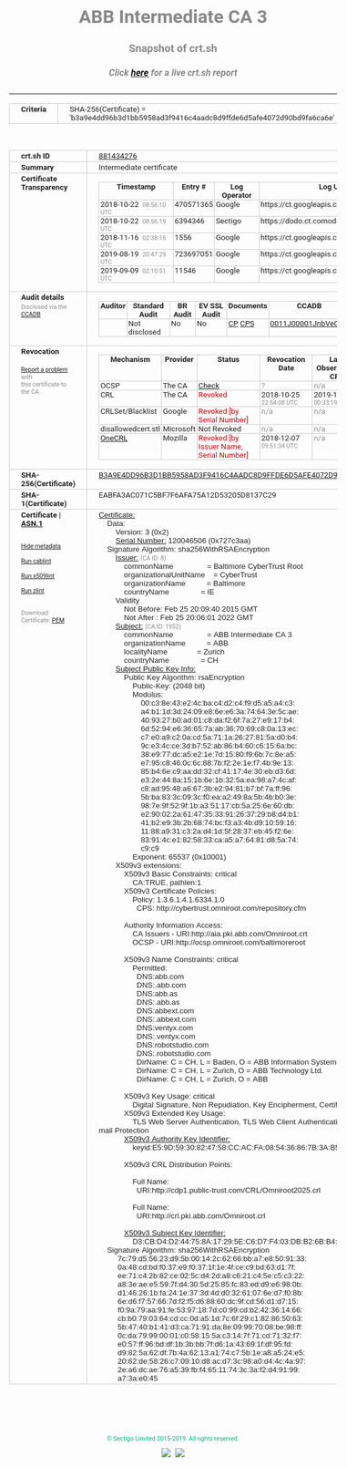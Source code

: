 # ABB Intermediate CA 3
### Snapshot of crt.sh
##### Click [here](https://crt.sh/?q=B3A9E4DD96B3D1BB5958AD3F9416C4AADC8D9FFDE6D5AFE4072D90BD9FA6CA6E) for a live crt.sh report

---
<!DOCTYPE HTML PUBLIC "-//W3C//DTD HTML 4.0 Transitional//EN">
<HTML>
<HEAD>
  <META http-equiv="Content-Type" content="text/html; charset=UTF-8">
  <TITLE>crt.sh | b3a9e4dd96b3d1bb5958ad3f9416c4aadc8d9ffde6d5afe4072d90bd9fa6ca6e</TITLE>
  <META name="description" content="Free CT Log Certificate Search Tool from Sectigo (formerly Comodo CA)">
  <META name="keywords" content="crt.sh, CT, Certificate Transparency, Certificate Search, SSL Certificate, Sectigo, Comodo CA">
  <LINK href="//fonts.googleapis.com/css?family=Roboto+Mono|Roboto:400,400i,700,700i" rel="stylesheet">
  <STYLE type="text/css">
    a {
      white-space: nowrap;
    }
    body {
      color: #888888;
      font: 12pt Roboto, sans-serif;
      padding-top: 10px;
      text-align: center
    }
    form {
      margin: 0px
    }
    span {
      border-radius: 10px
    }
    span.heading {
      color: #888888;
      font: 12pt Roboto, sans-serif
    }
    span.title {
      background-color: #00B373;
      color: #FFFFFF;
      font: bold 18pt Roboto, sans-serif;
      padding: 0px 5px
    }
    span.text {
      color: #888888;
      font: 10pt Roboto, sans-serif
    }
    span.whiteongrey {
      background-color: #D9D9D6;
      color: #FFFFFF;
      font: bold 18pt Roboto, sans-serif;
      padding: 0px 5px
    }
    table {
      border-collapse: collapse;
      color: #222222;
      font: 10pt Roboto, sans-serif;
      margin-left: auto;
      margin-right: auto
    }
    table.options {
      border: none;
      margin-left: 10px
    }
    td, th {
      border: 1px solid #CCCCCC;
      padding: 0px 2px;
      text-align: left;
      vertical-align: top
    }
    td.outer, th.outer {
      border: 1px solid #CCCCCC;
      padding: 2px 20px;
      text-align: left
    }
    th.heading {
      color: #888888;
      font: bold italic 12pt Roboto, sans-serif;
      padding: 20px 0px 0px;
      text-align: center
    }
    th.options, td.options {
      border: none;
      vertical-align: middle
    }
    td.text {
      font: 10pt "Roboto Mono", sans-serif;
      padding: 2px 20px
    }
    td.heading {
      border: none;
      color: #888888;
      font: 12pt Roboto, sans-serif;
      padding-top: 20px;
      text-align: center
    }
    table.lint td, th {
      text-align: center
    }
    .button {
      background-color: #00B373;
      border-radius: 10px;
      color: #FFFFFF;
      font: bold 13pt Roboto, sans-serif
    }
    .copyright {
      font: 8pt Roboto, sans-serif;
      color: #00B373
    }
    .input {
      border: 1px solid #888888;
      font-weight: bold;
      text-align: center
    }
    .small {
      font: 8pt Roboto, sans-serif;
      color: #888888
    }
    .error {
      background-color: #FFDFDF;
      color: #CC0000;
      font-weight: bold
    }
    .fatal {
      background-color: #0000AA;
      color: #FFFFFF;
      font-weight: bold
    }
    .notice {
      background-color: #FFFFDF;
      color: #606000
    }
    .warning {
      background-color: #FFEFDF;
      color: #DF6000
    }
  </STYLE>
</HEAD>
<BODY>

<TABLE>
  <TR>
    <TH class="outer">Criteria</TH>
    <TD class="outer">SHA-256(Certificate) = 'b3a9e4dd96b3d1bb5958ad3f9416c4aadc8d9ffde6d5afe4072d90bd9fa6ca6e'</TD>
  </TR>
</TABLE>
<BR>
<TABLE>
  <TR>
    <TH class="outer">crt.sh ID</TH>
    <TD class="outer"><A href="?id=881434276">881434276</A></TD>
  </TR>
  <TR>
    <TH class="outer">Summary</TH>
    <TD class="outer">Intermediate certificate</TD>
  </TR>
  <TR>
    <TH class="outer">Certificate<BR>Transparency</TH>
    <TD class="outer">
<TABLE class="options" style="margin-left:0px">
  <TR>
    <TH>Timestamp</TH>
    <TH>Entry #</TH>
    <TH>Log Operator</TH>
    <TH>Log URL</TH>
  </TR>
  <TR>
    <TD>2018-10-22&nbsp; <FONT class="small">08:56:10 UTC</FONT></TD>
    <TD>470571365</TD>
    <TD>Google</TD>
    <TD>https://ct.googleapis.com/rocketeer</TD>
  </TR>
  <TR>
    <TD>2018-10-22&nbsp; <FONT class="small">08:56:19 UTC</FONT></TD>
    <TD>6394346</TD>
    <TD>Sectigo</TD>
    <TD>https://dodo.ct.comodo.com</TD>
  </TR>
  <TR>
    <TD>2018-11-16&nbsp; <FONT class="small">02:38:16 UTC</FONT></TD>
    <TD>1556</TD>
    <TD>Google</TD>
    <TD>https://ct.googleapis.com/logs/argon2022</TD>
  </TR>
  <TR>
    <TD>2019-08-19&nbsp; <FONT class="small">20:47:29 UTC</FONT></TD>
    <TD>723697051</TD>
    <TD>Google</TD>
    <TD>https://ct.googleapis.com/pilot</TD>
  </TR>
  <TR>
    <TD>2019-09-09&nbsp; <FONT class="small">02:10:51 UTC</FONT></TD>
    <TD>11546</TD>
    <TD>Google</TD>
    <TD>https://ct.googleapis.com/logs/xenon2022</TD>
  </TR>
</TABLE>
    </TD>
  </TR>
  <TR>
    <TH class="outer">Audit details<BR>
      <DIV class="small" style="padding-top:3px">Disclosed via the
        <A href="//ccadb-public.secure.force.com/mozilla/PublicAllIntermediateCerts" target="_blank">CCADB</A></DIV>
    </TH>
    <TD class="outer">
<TABLE class="options" style="margin-left:0px">
  <TR>
    <TH>Auditor</TH>
    <TH>Standard Audit</TH>
    <TH>BR Audit</TH>
    <TH>EV SSL Audit</TH>
    <TH>Documents</TH>
    <TH>CCADB</TH>
    <TH>Root Owner / Certificate</TH>
  </TR>
  <TR>
    <TD style="vertical-align:middle"></TD>
    <TD>Not disclosed    <TD>No    <TD>No    <TD>
      <A href="https://content.digicert.com/wp-content/uploads/2019/04/DigiCert_CP_v418.pdf" target="blank">CP</A>
      <A href="https://content.digicert.com/wp-content/uploads/2019/04/DigiCert_CPS_v418.pdf" target="blank">CPS</A>
    </TD>
    <TD><A href="//ccadb.force.com/0011J00001JnbVeQAJ" target="_blank">0011J00001JnbVeQAJ</A></TD>
    <TD><A href="/?id=76">DigiCert</A></TD>
  </TR>
</TABLE>
    </TD>
  </TR>
  <TR>
    <TH class="outer">Revocation<BR><BR>
      <DIV class="small" style="padding-top:3px"><A href="?id=881434276&opt=problemreporting">Report a problem</A> with<BR>this certificate to the CA</DIV></TH>
    <TD class="outer">
      <TABLE class="options" style="margin-left:0px">
        <TR>
          <TH>Mechanism</TH>
          <TH>Provider</TH>
          <TH>Status</TH>
          <TH>Revocation Date</TH>
          <TH>Last Observed in CRL</TH>
          <TH>Last Checked <SPAN style="color:#CC0000;vertical-align:middle;font-size:70%;font-weight:normal">(Error)</SPAN></TH>
        </TR>
        <TR>
          <TD>OCSP</TD>
          <TD>The CA</TD>
          <TD><A href="?id=881434276&opt=ocsp">Check</A></TD>
          <TD><SPAN style="color:#888888">?</SPAN></TD>
          <TD><SPAN style="color:#888888">n/a</SPAN></TD>
          <TD><SPAN style="color:#888888">?</SPAN></TD>
        </TR>
        <TR>
          <TD>CRL</TD>
          <TD>The CA</TD>
          <TD><SPAN style="color:#CC0000">Revoked</SPAN></TD><TD>2018-10-25&nbsp; <FONT class="small">22:54:08 UTC</FONT></TD><TD>2019-11-27&nbsp; <FONT class="small">00:33:19 UTC</FONT></TD><TD>2019-12-04&nbsp; <FONT class="small">20:05:09 UTC</FONT></TD>
        </TR>
        <TR>
          <TD>CRLSet/Blacklist</TD>
          <TD>Google</TD>
          <TD><SPAN style="color:#CC0000">Revoked [by Serial Number]</SPAN></TD>
          <TD><SPAN style="color:#888888">n/a</SPAN></TD>
          <TD><SPAN style="color:#888888">n/a</SPAN></TD>
          <TD><SPAN style="color:#888888">n/a</SPAN></TD>
        </TR>
        <TR>
          <TD>disallowedcert.stl</TD>
          <TD>Microsoft</TD>
          <TD>Not Revoked</TD>
          <TD><SPAN style="color:#888888">n/a</SPAN></TD>
          <TD><SPAN style="color:#888888">n/a</SPAN></TD>
          <TD><SPAN style="color:#888888">n/a</SPAN></TD>
        </TR>
        <TR>
          <TD><A href="/mozilla-onecrl" target="_blank">OneCRL</A></TD>
          <TD>Mozilla</TD>
          <TD><SPAN style="color:#CC0000">Revoked [by Issuer Name, Serial Number]</SPAN></TD><TD>2018-12-07&nbsp; <FONT class="small">09:51:34 UTC</FONT></TD>
          <TD><SPAN style="color:#888888">n/a</SPAN></TD>
          <TD><SPAN style="color:#888888">n/a</SPAN></TD>
        </TR>
      </TABLE>
    </TD>
  </TR>
  <TR>
    <TH class="outer">SHA-256(Certificate)</TH>
    <TD class="outer"><A href="//censys.io/certificates/b3a9e4dd96b3d1bb5958ad3f9416c4aadc8d9ffde6d5afe4072d90bd9fa6ca6e">B3A9E4DD96B3D1BB5958AD3F9416C4AADC8D9FFDE6D5AFE4072D90BD9FA6CA6E</A></TD>
  </TR>
  <TR>
    <TH class="outer">SHA-1(Certificate)</TH>
    <TD class="outer">EABFA3AC071C5BF7F6AFA75A12D53205D8137C29</TD>
  </TR>
  <TR>
    <TH class="outer">Certificate | <A href="?asn1=881434276">ASN.1</A>
      <SPAN class="small"><BR>
      <BR><BR><A href="?id=881434276&opt=nometadata">Hide metadata</A>
      <BR><BR><A href="?id=881434276&opt=cablint">Run cablint</A>
      <BR><BR><A href="?id=881434276&opt=x509lint">Run x509lint</A>
      <BR><BR><A href="?id=881434276&opt=zlint">Run zlint</A>
      <BR><BR><BR>Download Certificate: <A href="?d=881434276">PEM</A>
      </SPAN>
    </TH>
    <TD class="text"><A href="?d=881434276">Certificate:</A><BR>&nbsp;&nbsp;&nbsp;&nbsp;Data:<BR>&nbsp;&nbsp;&nbsp;&nbsp;&nbsp;&nbsp;&nbsp;&nbsp;Version:&nbsp;3&nbsp;(0x2)<BR>&nbsp;&nbsp;&nbsp;&nbsp;&nbsp;&nbsp;&nbsp;&nbsp;<A href="?serial=0727c3aa">Serial&nbsp;Number:</A>&nbsp;120046506&nbsp;(0x727c3aa)<BR>&nbsp;&nbsp;&nbsp;&nbsp;Signature&nbsp;Algorithm:&nbsp;sha256WithRSAEncryption<BR>&nbsp;&nbsp;&nbsp;&nbsp;&nbsp;&nbsp;&nbsp;&nbsp;<A href="?caid=8">Issuer:</A> <SPAN class="small">(CA ID: 8)</SPAN><BR>&nbsp;&nbsp;&nbsp;&nbsp;&nbsp;&nbsp;&nbsp;&nbsp;&nbsp;&nbsp;&nbsp;&nbsp;commonName&nbsp;&nbsp;&nbsp;&nbsp;&nbsp;&nbsp;&nbsp;&nbsp;&nbsp;&nbsp;&nbsp;&nbsp;&nbsp;&nbsp;&nbsp;&nbsp;=&nbsp;Baltimore&nbsp;CyberTrust&nbsp;Root<BR>&nbsp;&nbsp;&nbsp;&nbsp;&nbsp;&nbsp;&nbsp;&nbsp;&nbsp;&nbsp;&nbsp;&nbsp;organizationalUnitName&nbsp;&nbsp;&nbsp;&nbsp;=&nbsp;CyberTrust<BR>&nbsp;&nbsp;&nbsp;&nbsp;&nbsp;&nbsp;&nbsp;&nbsp;&nbsp;&nbsp;&nbsp;&nbsp;organizationName&nbsp;&nbsp;&nbsp;&nbsp;&nbsp;&nbsp;&nbsp;&nbsp;&nbsp;&nbsp;=&nbsp;Baltimore<BR>&nbsp;&nbsp;&nbsp;&nbsp;&nbsp;&nbsp;&nbsp;&nbsp;&nbsp;&nbsp;&nbsp;&nbsp;countryName&nbsp;&nbsp;&nbsp;&nbsp;&nbsp;&nbsp;&nbsp;&nbsp;&nbsp;&nbsp;&nbsp;&nbsp;&nbsp;&nbsp;&nbsp;=&nbsp;IE<BR>&nbsp;&nbsp;&nbsp;&nbsp;&nbsp;&nbsp;&nbsp;&nbsp;Validity<BR>&nbsp;&nbsp;&nbsp;&nbsp;&nbsp;&nbsp;&nbsp;&nbsp;&nbsp;&nbsp;&nbsp;&nbsp;Not&nbsp;Before:&nbsp;Feb&nbsp;25&nbsp;20:09:40&nbsp;2015&nbsp;GMT<BR>&nbsp;&nbsp;&nbsp;&nbsp;&nbsp;&nbsp;&nbsp;&nbsp;&nbsp;&nbsp;&nbsp;&nbsp;Not&nbsp;After&nbsp;:&nbsp;Feb&nbsp;25&nbsp;20:06:01&nbsp;2022&nbsp;GMT<BR>&nbsp;&nbsp;&nbsp;&nbsp;&nbsp;&nbsp;&nbsp;&nbsp;<A href="?caid=1952">Subject:</A> <SPAN class="small">(CA ID: 1952)</SPAN><BR>&nbsp;&nbsp;&nbsp;&nbsp;&nbsp;&nbsp;&nbsp;&nbsp;&nbsp;&nbsp;&nbsp;&nbsp;commonName&nbsp;&nbsp;&nbsp;&nbsp;&nbsp;&nbsp;&nbsp;&nbsp;&nbsp;&nbsp;&nbsp;&nbsp;&nbsp;&nbsp;&nbsp;&nbsp;=&nbsp;ABB&nbsp;Intermediate&nbsp;CA&nbsp;3<BR>&nbsp;&nbsp;&nbsp;&nbsp;&nbsp;&nbsp;&nbsp;&nbsp;&nbsp;&nbsp;&nbsp;&nbsp;organizationName&nbsp;&nbsp;&nbsp;&nbsp;&nbsp;&nbsp;&nbsp;&nbsp;&nbsp;&nbsp;=&nbsp;ABB<BR>&nbsp;&nbsp;&nbsp;&nbsp;&nbsp;&nbsp;&nbsp;&nbsp;&nbsp;&nbsp;&nbsp;&nbsp;localityName&nbsp;&nbsp;&nbsp;&nbsp;&nbsp;&nbsp;&nbsp;&nbsp;&nbsp;&nbsp;&nbsp;&nbsp;&nbsp;&nbsp;=&nbsp;Zurich<BR>&nbsp;&nbsp;&nbsp;&nbsp;&nbsp;&nbsp;&nbsp;&nbsp;&nbsp;&nbsp;&nbsp;&nbsp;countryName&nbsp;&nbsp;&nbsp;&nbsp;&nbsp;&nbsp;&nbsp;&nbsp;&nbsp;&nbsp;&nbsp;&nbsp;&nbsp;&nbsp;&nbsp;=&nbsp;CH<BR>&nbsp;&nbsp;&nbsp;&nbsp;&nbsp;&nbsp;&nbsp;&nbsp;<A href="?spkisha256=cb82ffbc2c0bc8aad63af12d061e0a5134f7ad55089cf876f327d28fcc04c62a">Subject&nbsp;Public&nbsp;Key&nbsp;Info:</A><BR>&nbsp;&nbsp;&nbsp;&nbsp;&nbsp;&nbsp;&nbsp;&nbsp;&nbsp;&nbsp;&nbsp;&nbsp;Public&nbsp;Key&nbsp;Algorithm:&nbsp;rsaEncryption<BR>&nbsp;&nbsp;&nbsp;&nbsp;&nbsp;&nbsp;&nbsp;&nbsp;&nbsp;&nbsp;&nbsp;&nbsp;&nbsp;&nbsp;&nbsp;&nbsp;Public-Key:&nbsp;(2048&nbsp;bit)<BR>&nbsp;&nbsp;&nbsp;&nbsp;&nbsp;&nbsp;&nbsp;&nbsp;&nbsp;&nbsp;&nbsp;&nbsp;&nbsp;&nbsp;&nbsp;&nbsp;Modulus:<BR>&nbsp;&nbsp;&nbsp;&nbsp;&nbsp;&nbsp;&nbsp;&nbsp;&nbsp;&nbsp;&nbsp;&nbsp;&nbsp;&nbsp;&nbsp;&nbsp;&nbsp;&nbsp;&nbsp;&nbsp;00:c3:8e:43:e2:4c:ba:c4:d2:c4:f9:d5:a5:a4:c3:<BR>&nbsp;&nbsp;&nbsp;&nbsp;&nbsp;&nbsp;&nbsp;&nbsp;&nbsp;&nbsp;&nbsp;&nbsp;&nbsp;&nbsp;&nbsp;&nbsp;&nbsp;&nbsp;&nbsp;&nbsp;a4:b1:1d:3d:24:09:e8:6e:e6:3a:74:64:3e:5c:ae:<BR>&nbsp;&nbsp;&nbsp;&nbsp;&nbsp;&nbsp;&nbsp;&nbsp;&nbsp;&nbsp;&nbsp;&nbsp;&nbsp;&nbsp;&nbsp;&nbsp;&nbsp;&nbsp;&nbsp;&nbsp;40:93:27:b0:ad:01:c8:da:f2:6f:7a:27:e9:17:b4:<BR>&nbsp;&nbsp;&nbsp;&nbsp;&nbsp;&nbsp;&nbsp;&nbsp;&nbsp;&nbsp;&nbsp;&nbsp;&nbsp;&nbsp;&nbsp;&nbsp;&nbsp;&nbsp;&nbsp;&nbsp;6d:52:94:e6:36:65:7a:ab:36:70:69:c8:0a:13:ec:<BR>&nbsp;&nbsp;&nbsp;&nbsp;&nbsp;&nbsp;&nbsp;&nbsp;&nbsp;&nbsp;&nbsp;&nbsp;&nbsp;&nbsp;&nbsp;&nbsp;&nbsp;&nbsp;&nbsp;&nbsp;c7:e0:a9:c2:0a:cd:5a:71:1a:26:27:81:5a:d0:b4:<BR>&nbsp;&nbsp;&nbsp;&nbsp;&nbsp;&nbsp;&nbsp;&nbsp;&nbsp;&nbsp;&nbsp;&nbsp;&nbsp;&nbsp;&nbsp;&nbsp;&nbsp;&nbsp;&nbsp;&nbsp;9c:e3:4c:ce:3d:b7:52:ab:86:b4:60:c6:15:6a:bc:<BR>&nbsp;&nbsp;&nbsp;&nbsp;&nbsp;&nbsp;&nbsp;&nbsp;&nbsp;&nbsp;&nbsp;&nbsp;&nbsp;&nbsp;&nbsp;&nbsp;&nbsp;&nbsp;&nbsp;&nbsp;38:e9:77:dc:a5:e2:1e:7d:15:80:f9:6b:7c:8e:a5:<BR>&nbsp;&nbsp;&nbsp;&nbsp;&nbsp;&nbsp;&nbsp;&nbsp;&nbsp;&nbsp;&nbsp;&nbsp;&nbsp;&nbsp;&nbsp;&nbsp;&nbsp;&nbsp;&nbsp;&nbsp;e7:95:c8:46:0c:6c:88:7b:f2:2e:1e:f7:4b:9e:13:<BR>&nbsp;&nbsp;&nbsp;&nbsp;&nbsp;&nbsp;&nbsp;&nbsp;&nbsp;&nbsp;&nbsp;&nbsp;&nbsp;&nbsp;&nbsp;&nbsp;&nbsp;&nbsp;&nbsp;&nbsp;85:b4:6e:c9:aa:dd:32:cf:41:17:4e:30:eb:d3:6d:<BR>&nbsp;&nbsp;&nbsp;&nbsp;&nbsp;&nbsp;&nbsp;&nbsp;&nbsp;&nbsp;&nbsp;&nbsp;&nbsp;&nbsp;&nbsp;&nbsp;&nbsp;&nbsp;&nbsp;&nbsp;e3:2e:44:8a:15:1b:6e:1b:32:5a:ea:98:a7:4c:af:<BR>&nbsp;&nbsp;&nbsp;&nbsp;&nbsp;&nbsp;&nbsp;&nbsp;&nbsp;&nbsp;&nbsp;&nbsp;&nbsp;&nbsp;&nbsp;&nbsp;&nbsp;&nbsp;&nbsp;&nbsp;c8:ad:95:48:a6:67:3b:e2:94:81:b7:bf:7a:ff:96:<BR>&nbsp;&nbsp;&nbsp;&nbsp;&nbsp;&nbsp;&nbsp;&nbsp;&nbsp;&nbsp;&nbsp;&nbsp;&nbsp;&nbsp;&nbsp;&nbsp;&nbsp;&nbsp;&nbsp;&nbsp;5b:ba:83:3c:09:3c:f0:ea:a2:49:8a:5b:4b:b0:3e:<BR>&nbsp;&nbsp;&nbsp;&nbsp;&nbsp;&nbsp;&nbsp;&nbsp;&nbsp;&nbsp;&nbsp;&nbsp;&nbsp;&nbsp;&nbsp;&nbsp;&nbsp;&nbsp;&nbsp;&nbsp;98:7e:9f:52:9f:1b:a3:51:17:cb:5a:25:6e:60:db:<BR>&nbsp;&nbsp;&nbsp;&nbsp;&nbsp;&nbsp;&nbsp;&nbsp;&nbsp;&nbsp;&nbsp;&nbsp;&nbsp;&nbsp;&nbsp;&nbsp;&nbsp;&nbsp;&nbsp;&nbsp;e2:90:02:2a:61:47:35:33:91:26:37:29:b8:d4:b1:<BR>&nbsp;&nbsp;&nbsp;&nbsp;&nbsp;&nbsp;&nbsp;&nbsp;&nbsp;&nbsp;&nbsp;&nbsp;&nbsp;&nbsp;&nbsp;&nbsp;&nbsp;&nbsp;&nbsp;&nbsp;41:b2:e9:3b:2b:68:74:bc:f3:a3:4b:d9:10:59:16:<BR>&nbsp;&nbsp;&nbsp;&nbsp;&nbsp;&nbsp;&nbsp;&nbsp;&nbsp;&nbsp;&nbsp;&nbsp;&nbsp;&nbsp;&nbsp;&nbsp;&nbsp;&nbsp;&nbsp;&nbsp;11:88:a9:31:c3:2a:d4:1d:5f:28:37:eb:45:f2:6e:<BR>&nbsp;&nbsp;&nbsp;&nbsp;&nbsp;&nbsp;&nbsp;&nbsp;&nbsp;&nbsp;&nbsp;&nbsp;&nbsp;&nbsp;&nbsp;&nbsp;&nbsp;&nbsp;&nbsp;&nbsp;83:91:4c:e1:82:58:33:ca:a5:a7:64:81:d8:5a:74:<BR>&nbsp;&nbsp;&nbsp;&nbsp;&nbsp;&nbsp;&nbsp;&nbsp;&nbsp;&nbsp;&nbsp;&nbsp;&nbsp;&nbsp;&nbsp;&nbsp;&nbsp;&nbsp;&nbsp;&nbsp;c9:c9<BR>&nbsp;&nbsp;&nbsp;&nbsp;&nbsp;&nbsp;&nbsp;&nbsp;&nbsp;&nbsp;&nbsp;&nbsp;&nbsp;&nbsp;&nbsp;&nbsp;Exponent:&nbsp;65537&nbsp;(0x10001)<BR>&nbsp;&nbsp;&nbsp;&nbsp;&nbsp;&nbsp;&nbsp;&nbsp;X509v3&nbsp;extensions:<BR>&nbsp;&nbsp;&nbsp;&nbsp;&nbsp;&nbsp;&nbsp;&nbsp;&nbsp;&nbsp;&nbsp;&nbsp;X509v3&nbsp;Basic&nbsp;Constraints:&nbsp;critical<BR>&nbsp;&nbsp;&nbsp;&nbsp;&nbsp;&nbsp;&nbsp;&nbsp;&nbsp;&nbsp;&nbsp;&nbsp;&nbsp;&nbsp;&nbsp;&nbsp;CA:TRUE,&nbsp;pathlen:1<BR>&nbsp;&nbsp;&nbsp;&nbsp;&nbsp;&nbsp;&nbsp;&nbsp;&nbsp;&nbsp;&nbsp;&nbsp;X509v3&nbsp;Certificate&nbsp;Policies:&nbsp;<BR>&nbsp;&nbsp;&nbsp;&nbsp;&nbsp;&nbsp;&nbsp;&nbsp;&nbsp;&nbsp;&nbsp;&nbsp;&nbsp;&nbsp;&nbsp;&nbsp;Policy:&nbsp;1.3.6.1.4.1.6334.1.0<BR>&nbsp;&nbsp;&nbsp;&nbsp;&nbsp;&nbsp;&nbsp;&nbsp;&nbsp;&nbsp;&nbsp;&nbsp;&nbsp;&nbsp;&nbsp;&nbsp;&nbsp;&nbsp;CPS:&nbsp;http://cybertrust.omniroot.com/repository.cfm<BR><BR>&nbsp;&nbsp;&nbsp;&nbsp;&nbsp;&nbsp;&nbsp;&nbsp;&nbsp;&nbsp;&nbsp;&nbsp;Authority&nbsp;Information&nbsp;Access:&nbsp;<BR>&nbsp;&nbsp;&nbsp;&nbsp;&nbsp;&nbsp;&nbsp;&nbsp;&nbsp;&nbsp;&nbsp;&nbsp;&nbsp;&nbsp;&nbsp;&nbsp;CA&nbsp;Issuers&nbsp;-&nbsp;URI:http://aia.pki.abb.com/Omniroot.crt<BR>&nbsp;&nbsp;&nbsp;&nbsp;&nbsp;&nbsp;&nbsp;&nbsp;&nbsp;&nbsp;&nbsp;&nbsp;&nbsp;&nbsp;&nbsp;&nbsp;OCSP&nbsp;-&nbsp;URI:http://ocsp.omniroot.com/baltimoreroot<BR><BR>&nbsp;&nbsp;&nbsp;&nbsp;&nbsp;&nbsp;&nbsp;&nbsp;&nbsp;&nbsp;&nbsp;&nbsp;X509v3&nbsp;Name&nbsp;Constraints:&nbsp;critical<BR>&nbsp;&nbsp;&nbsp;&nbsp;&nbsp;&nbsp;&nbsp;&nbsp;&nbsp;&nbsp;&nbsp;&nbsp;&nbsp;&nbsp;&nbsp;&nbsp;Permitted:<BR>&nbsp;&nbsp;&nbsp;&nbsp;&nbsp;&nbsp;&nbsp;&nbsp;&nbsp;&nbsp;&nbsp;&nbsp;&nbsp;&nbsp;&nbsp;&nbsp;&nbsp;&nbsp;DNS:abb.com<BR>&nbsp;&nbsp;&nbsp;&nbsp;&nbsp;&nbsp;&nbsp;&nbsp;&nbsp;&nbsp;&nbsp;&nbsp;&nbsp;&nbsp;&nbsp;&nbsp;&nbsp;&nbsp;DNS:.abb.com<BR>&nbsp;&nbsp;&nbsp;&nbsp;&nbsp;&nbsp;&nbsp;&nbsp;&nbsp;&nbsp;&nbsp;&nbsp;&nbsp;&nbsp;&nbsp;&nbsp;&nbsp;&nbsp;DNS:abb.as<BR>&nbsp;&nbsp;&nbsp;&nbsp;&nbsp;&nbsp;&nbsp;&nbsp;&nbsp;&nbsp;&nbsp;&nbsp;&nbsp;&nbsp;&nbsp;&nbsp;&nbsp;&nbsp;DNS:.abb.as<BR>&nbsp;&nbsp;&nbsp;&nbsp;&nbsp;&nbsp;&nbsp;&nbsp;&nbsp;&nbsp;&nbsp;&nbsp;&nbsp;&nbsp;&nbsp;&nbsp;&nbsp;&nbsp;DNS:abbext.com<BR>&nbsp;&nbsp;&nbsp;&nbsp;&nbsp;&nbsp;&nbsp;&nbsp;&nbsp;&nbsp;&nbsp;&nbsp;&nbsp;&nbsp;&nbsp;&nbsp;&nbsp;&nbsp;DNS:.abbext.com<BR>&nbsp;&nbsp;&nbsp;&nbsp;&nbsp;&nbsp;&nbsp;&nbsp;&nbsp;&nbsp;&nbsp;&nbsp;&nbsp;&nbsp;&nbsp;&nbsp;&nbsp;&nbsp;DNS:ventyx.com<BR>&nbsp;&nbsp;&nbsp;&nbsp;&nbsp;&nbsp;&nbsp;&nbsp;&nbsp;&nbsp;&nbsp;&nbsp;&nbsp;&nbsp;&nbsp;&nbsp;&nbsp;&nbsp;DNS:.ventyx.com<BR>&nbsp;&nbsp;&nbsp;&nbsp;&nbsp;&nbsp;&nbsp;&nbsp;&nbsp;&nbsp;&nbsp;&nbsp;&nbsp;&nbsp;&nbsp;&nbsp;&nbsp;&nbsp;DNS:robotstudio.com<BR>&nbsp;&nbsp;&nbsp;&nbsp;&nbsp;&nbsp;&nbsp;&nbsp;&nbsp;&nbsp;&nbsp;&nbsp;&nbsp;&nbsp;&nbsp;&nbsp;&nbsp;&nbsp;DNS:.robotstudio.com<BR>&nbsp;&nbsp;&nbsp;&nbsp;&nbsp;&nbsp;&nbsp;&nbsp;&nbsp;&nbsp;&nbsp;&nbsp;&nbsp;&nbsp;&nbsp;&nbsp;&nbsp;&nbsp;DirName:&nbsp;C&nbsp;=&nbsp;CH,&nbsp;L&nbsp;=&nbsp;Baden,&nbsp;O&nbsp;=&nbsp;ABB&nbsp;Information&nbsp;Systems&nbsp;Ltd.<BR>&nbsp;&nbsp;&nbsp;&nbsp;&nbsp;&nbsp;&nbsp;&nbsp;&nbsp;&nbsp;&nbsp;&nbsp;&nbsp;&nbsp;&nbsp;&nbsp;&nbsp;&nbsp;DirName:&nbsp;C&nbsp;=&nbsp;CH,&nbsp;L&nbsp;=&nbsp;Zurich,&nbsp;O&nbsp;=&nbsp;ABB&nbsp;Technology&nbsp;Ltd.<BR>&nbsp;&nbsp;&nbsp;&nbsp;&nbsp;&nbsp;&nbsp;&nbsp;&nbsp;&nbsp;&nbsp;&nbsp;&nbsp;&nbsp;&nbsp;&nbsp;&nbsp;&nbsp;DirName:&nbsp;C&nbsp;=&nbsp;CH,&nbsp;L&nbsp;=&nbsp;Zurich,&nbsp;O&nbsp;=&nbsp;ABB<BR><BR>&nbsp;&nbsp;&nbsp;&nbsp;&nbsp;&nbsp;&nbsp;&nbsp;&nbsp;&nbsp;&nbsp;&nbsp;X509v3&nbsp;Key&nbsp;Usage:&nbsp;critical<BR>&nbsp;&nbsp;&nbsp;&nbsp;&nbsp;&nbsp;&nbsp;&nbsp;&nbsp;&nbsp;&nbsp;&nbsp;&nbsp;&nbsp;&nbsp;&nbsp;Digital&nbsp;Signature,&nbsp;Non&nbsp;Repudiation,&nbsp;Key&nbsp;Encipherment,&nbsp;Certificate&nbsp;Sign,&nbsp;CRL&nbsp;Sign<BR>&nbsp;&nbsp;&nbsp;&nbsp;&nbsp;&nbsp;&nbsp;&nbsp;&nbsp;&nbsp;&nbsp;&nbsp;X509v3&nbsp;Extended&nbsp;Key&nbsp;Usage:&nbsp;<BR>&nbsp;&nbsp;&nbsp;&nbsp;&nbsp;&nbsp;&nbsp;&nbsp;&nbsp;&nbsp;&nbsp;&nbsp;&nbsp;&nbsp;&nbsp;&nbsp;TLS&nbsp;Web&nbsp;Server&nbsp;Authentication,&nbsp;TLS&nbsp;Web&nbsp;Client&nbsp;Authentication,&nbsp;Code&nbsp;Signing,&nbsp;E-mail&nbsp;Protection<BR>&nbsp;&nbsp;&nbsp;&nbsp;&nbsp;&nbsp;&nbsp;&nbsp;&nbsp;&nbsp;&nbsp;&nbsp;<A href="?ski=e59d5930824758ccacfa085436867b3ab5044df0">X509v3&nbsp;Authority&nbsp;Key&nbsp;Identifier:</A><BR>&nbsp;&nbsp;&nbsp;&nbsp;&nbsp;&nbsp;&nbsp;&nbsp;&nbsp;&nbsp;&nbsp;&nbsp;&nbsp;&nbsp;&nbsp;&nbsp;keyid:E5:9D:59:30:82:47:58:CC:AC:FA:08:54:36:86:7B:3A:B5:04:4D:F0<BR><BR>&nbsp;&nbsp;&nbsp;&nbsp;&nbsp;&nbsp;&nbsp;&nbsp;&nbsp;&nbsp;&nbsp;&nbsp;X509v3&nbsp;CRL&nbsp;Distribution&nbsp;Points:&nbsp;<BR><BR>&nbsp;&nbsp;&nbsp;&nbsp;&nbsp;&nbsp;&nbsp;&nbsp;&nbsp;&nbsp;&nbsp;&nbsp;&nbsp;&nbsp;&nbsp;&nbsp;Full&nbsp;Name:<BR>&nbsp;&nbsp;&nbsp;&nbsp;&nbsp;&nbsp;&nbsp;&nbsp;&nbsp;&nbsp;&nbsp;&nbsp;&nbsp;&nbsp;&nbsp;&nbsp;&nbsp;&nbsp;URI:http://cdp1.public-trust.com/CRL/Omniroot2025.crl<BR><BR>&nbsp;&nbsp;&nbsp;&nbsp;&nbsp;&nbsp;&nbsp;&nbsp;&nbsp;&nbsp;&nbsp;&nbsp;&nbsp;&nbsp;&nbsp;&nbsp;Full&nbsp;Name:<BR>&nbsp;&nbsp;&nbsp;&nbsp;&nbsp;&nbsp;&nbsp;&nbsp;&nbsp;&nbsp;&nbsp;&nbsp;&nbsp;&nbsp;&nbsp;&nbsp;&nbsp;&nbsp;URI:http://crl.pki.abb.com/Omniroot.crl<BR><BR>&nbsp;&nbsp;&nbsp;&nbsp;&nbsp;&nbsp;&nbsp;&nbsp;&nbsp;&nbsp;&nbsp;&nbsp;<A href="?ski=d3cbd4d244758a17295ec6d7f403dbb26bb40c3a">X509v3&nbsp;Subject&nbsp;Key&nbsp;Identifier:</A><BR>&nbsp;&nbsp;&nbsp;&nbsp;&nbsp;&nbsp;&nbsp;&nbsp;&nbsp;&nbsp;&nbsp;&nbsp;&nbsp;&nbsp;&nbsp;&nbsp;D3:CB:D4:D2:44:75:8A:17:29:5E:C6:D7:F4:03:DB:B2:6B:B4:0C:3A<BR>&nbsp;&nbsp;&nbsp;&nbsp;Signature&nbsp;Algorithm:&nbsp;sha256WithRSAEncryption<BR>&nbsp;&nbsp;&nbsp;&nbsp;&nbsp;&nbsp;&nbsp;&nbsp;&nbsp;7c:79:d5:56:23:d9:5b:00:14:2c:62:66:bb:a7:e8:50:91:33:<BR>&nbsp;&nbsp;&nbsp;&nbsp;&nbsp;&nbsp;&nbsp;&nbsp;&nbsp;0a:48:cd:bd:f0:37:e9:f0:37:1f:1e:4f:ce:c9:bd:63:d1:7f:<BR>&nbsp;&nbsp;&nbsp;&nbsp;&nbsp;&nbsp;&nbsp;&nbsp;&nbsp;ee:71:c4:2b:82:ce:02:5c:d4:2d:a8:c6:21:c4:5e:c5:c3:22:<BR>&nbsp;&nbsp;&nbsp;&nbsp;&nbsp;&nbsp;&nbsp;&nbsp;&nbsp;a8:3e:ae:e5:59:7f:d4:30:5d:25:85:fc:83:ed:d9:e6:98:0b:<BR>&nbsp;&nbsp;&nbsp;&nbsp;&nbsp;&nbsp;&nbsp;&nbsp;&nbsp;d1:46:26:1b:fa:24:1e:37:3d:4d:d0:32:61:07:6e:d7:f0:8b:<BR>&nbsp;&nbsp;&nbsp;&nbsp;&nbsp;&nbsp;&nbsp;&nbsp;&nbsp;6e:d6:f7:57:66:7d:f2:f5:d6:88:60:dc:9f:cd:56:d1:d7:15:<BR>&nbsp;&nbsp;&nbsp;&nbsp;&nbsp;&nbsp;&nbsp;&nbsp;&nbsp;f0:9a:79:aa:91:fe:53:97:18:7d:c0:99:cd:b2:42:36:14:66:<BR>&nbsp;&nbsp;&nbsp;&nbsp;&nbsp;&nbsp;&nbsp;&nbsp;&nbsp;cb:b0:79:03:64:cd:cc:0d:a5:1d:7c:6f:29:c1:82:86:50:63:<BR>&nbsp;&nbsp;&nbsp;&nbsp;&nbsp;&nbsp;&nbsp;&nbsp;&nbsp;5b:47:40:b1:41:d3:ca:71:91:da:8e:09:99:70:08:be:98:ff:<BR>&nbsp;&nbsp;&nbsp;&nbsp;&nbsp;&nbsp;&nbsp;&nbsp;&nbsp;0c:da:79:99:00:01:c0:58:15:5a:c3:14:7f:71:cd:71:32:f7:<BR>&nbsp;&nbsp;&nbsp;&nbsp;&nbsp;&nbsp;&nbsp;&nbsp;&nbsp;e0:57:ff:96:bd:df:1b:3b:bb:7f:d6:1a:43:69:1f:df:95:fd:<BR>&nbsp;&nbsp;&nbsp;&nbsp;&nbsp;&nbsp;&nbsp;&nbsp;&nbsp;d9:82:5a:62:df:7b:4a:62:13:a1:74:c7:5b:1e:a8:a5:24:e5:<BR>&nbsp;&nbsp;&nbsp;&nbsp;&nbsp;&nbsp;&nbsp;&nbsp;&nbsp;20:62:de:58:26:c7:09:10:d8:ac:d7:3c:98:a0:d4:4c:4a:97:<BR>&nbsp;&nbsp;&nbsp;&nbsp;&nbsp;&nbsp;&nbsp;&nbsp;&nbsp;2e:a6:dc:ae:76:a5:39:fb:f4:65:11:74:3c:3a:f2:d4:91:99:<BR>&nbsp;&nbsp;&nbsp;&nbsp;&nbsp;&nbsp;&nbsp;&nbsp;&nbsp;a7:3a:e0:45<BR>    </TD>
  </TR>
</TABLE>

  <BR><BR><BR>

  <P class="copyright">&copy; Sectigo Limited 2015-2019. All rights reserved.</P>
  <DIV>
    <A href="https://sectigo.com/"><IMG src="/sectigo_s.png"></A>
    &nbsp;<A href="https://github.com/crtsh"><IMG src="/GitHub-Mark-32px.png"></A>
  </DIV>
</BODY>
</HTML>
